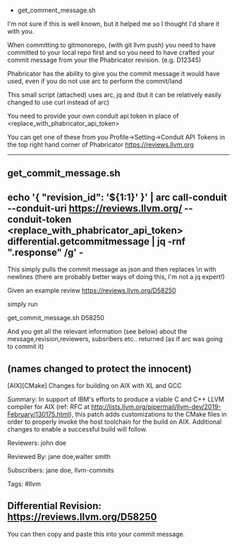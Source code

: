 
* get_comment_message.sh

I'm not sure if this is well known, but it helped me so I thought I'd share it with you.

When committing to gitmonorepo, (with git llvm push) you need to have committed to your local repo first and so you need to have crafted your commit message from your the Phabricator revision. (e.g. D12345)

Phabricator has the ability to give you the commit message it would have used, even if you do not use arc to perform the commit/land

This small script (attached) uses arc, jq and (but it can be relatively easily changed to use curl instead of arc)

You need to provide your own conduit api token in place of <replace_with_phabricator_api_token> 

You can get one of these from you Profile->Setting->Conduit API Tokens in the top right hand corner of Phabricator https://reviews.llvm.org

----------------------------  
get_commit_message.sh
----------------------------
echo '{ "revision_id": '${1:1}' }' | arc call-conduit --conduit-uri https://reviews.llvm.org/ --conduit-token <replace_with_phabricator_api_token> differential.getcommitmessage | jq -rnf ".response"
/g' -
---------------------------- 

This simply pulls the commit message as json and then replaces \n with newlines (there are probably better ways of doing this, I'm not a jq expert!) 

Given an example review https://reviews.llvm.org/D58250

simply run

get_commit_message.sh D58250 

And you get all the relevant information (see below) about the message,revision,reviewers, subsribers etc.. returned  (as if arc was going to commit it)

(names changed to protect the innocent)
---------------------------------------------------------------------------------
[AIX][CMake] Changes for building on AIX with XL and GCC

Summary: In support of IBM's efforts to produce a viable C and C++ LLVM compiler for AIX (ref: RFC at http://lists.llvm.org/pipermail/llvm-dev/2019-February/130175.html), this patch adds customizations to the CMake files in order to properly invoke the host toolchain for the build on AIX. Additional changes to enable a successful build will follow.

Reviewers: john doe

Reviewed By: jane doe,walter smith

Subscribers: jane doe, llvm-commits

Tags: #llvm

Differential Revision: https://reviews.llvm.org/D58250
---------------------------------------------------------------------------------  

You can then copy and paste this into your commit message.


